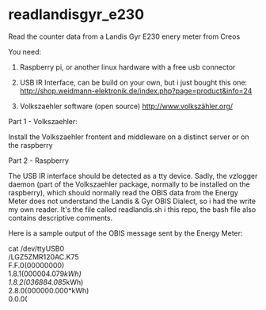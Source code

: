 # readlandisgyr_e230
Read the counter data from a Landis Gyr E230 enery meter from Creos

You need:

  1) Raspberry pi, or another linux hardware with a free usb connector
  
  2) USB IR Interface, can be build on your own, but i just bought this one:
    http://shop.weidmann-elektronik.de/index.php?page=product&info=24
  
  3) Volkszaehler software (open source)
    http://www.volkszähler.org/

Part 1 - Volkszaehler: 

  Install the Volkszaehler frontent and middleware on a distinct server or on the raspberry

Part 2 - Raspberry  

  The USB IR interface should be detected as a tty device.
  Sadly, the vzlogger daemon (part of the Volkszaehler package, normally to be installed on the raspberry), which should normally read the OBIS data from the Energy Meter does not understand the Landis & Gyr OBIS Dialect, so i had the write my own reader.
  It's the file called readlandis.sh i this repo, the bash file also contains descriptive comments.
 
 Here is a sample output of the OBIS message sent by the Energy Meter:
 
 cat /dev/ttyUSB0<br>
/LGZ5ZMR120AC.K75<br>
F.F.0(00000000)<br>
1.8.1(000004.079*kWh)<br>
1.8.2(036884.085*kWh)<br>
2.8.0(000000.000*kWh)<br>
0.0.0(
